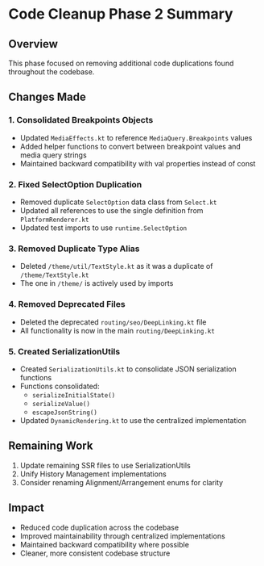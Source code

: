 # Code Cleanup Phase 2 Summary

## Overview
This phase focused on removing additional code duplications found throughout the codebase.

## Changes Made

### 1. Consolidated Breakpoints Objects
- Updated `MediaEffects.kt` to reference `MediaQuery.Breakpoints` values
- Added helper functions to convert between breakpoint values and media query strings
- Maintained backward compatibility with val properties instead of const

### 2. Fixed SelectOption Duplication
- Removed duplicate `SelectOption` data class from `Select.kt`
- Updated all references to use the single definition from `PlatformRenderer.kt`
- Updated test imports to use `runtime.SelectOption`

### 3. Removed Duplicate Type Alias
- Deleted `/theme/util/TextStyle.kt` as it was a duplicate of `/theme/TextStyle.kt`
- The one in `/theme/` is actively used by imports

### 4. Removed Deprecated Files
- Deleted the deprecated `routing/seo/DeepLinking.kt` file
- All functionality is now in the main `routing/DeepLinking.kt`

### 5. Created SerializationUtils
- Created `SerializationUtils.kt` to consolidate JSON serialization functions
- Functions consolidated:
  - `serializeInitialState()`
  - `serializeValue()`
  - `escapeJsonString()`
- Updated `DynamicRendering.kt` to use the centralized implementation

## Remaining Work
1. Update remaining SSR files to use SerializationUtils
2. Unify History Management implementations  
3. Consider renaming Alignment/Arrangement enums for clarity

## Impact
- Reduced code duplication across the codebase
- Improved maintainability through centralized implementations
- Maintained backward compatibility where possible
- Cleaner, more consistent codebase structure